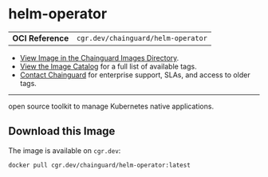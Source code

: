 <!--monopod:start-->
# helm-operator
| | |
| - | - |
| **OCI Reference** | `cgr.dev/chainguard/helm-operator` |


* [View Image in the Chainguard Images Directory](https://images.chainguard.dev/directory/image/helm-operator/overview).
* [View the Image Catalog](https://console.chainguard.dev/images/catalog) for a full list of available tags.
* [Contact Chainguard](https://www.chainguard.dev/chainguard-images) for enterprise support, SLAs, and access to older tags.

---
<!--monopod:end-->

<!--overview:start-->
open source toolkit to manage Kubernetes native applications.
<!--overview:end-->

<!--getting:start-->
## Download this Image
The image is available on `cgr.dev`:

```
docker pull cgr.dev/chainguard/helm-operator:latest
```
<!--getting:end-->

<!--body:start--><!--body:end-->
